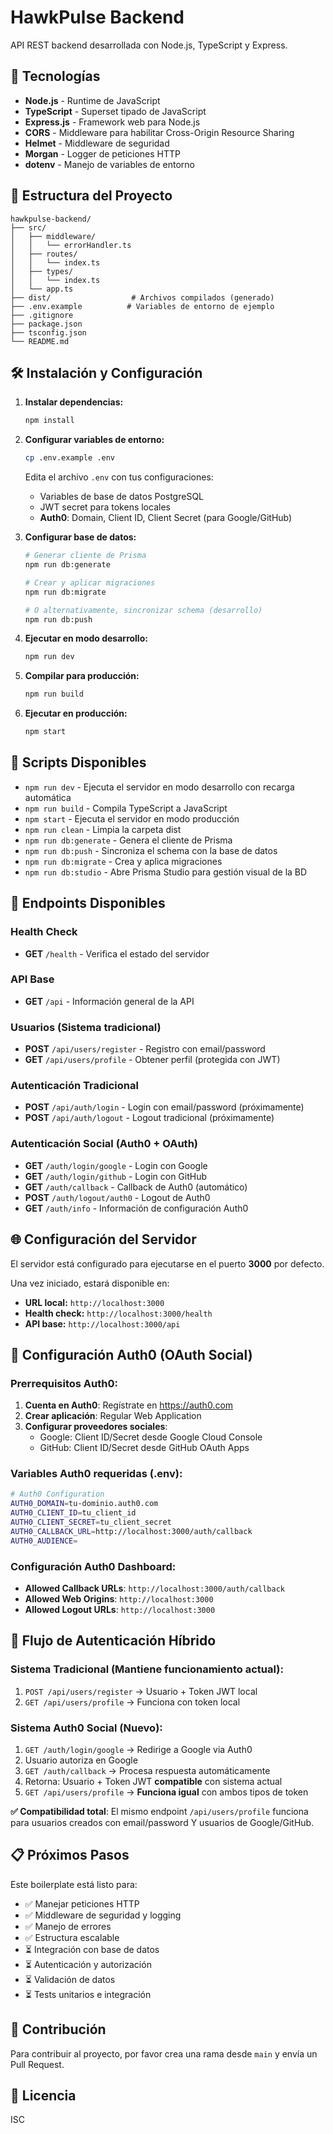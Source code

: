 # HawkPulse Backend

API REST backend desarrollada con Node.js, TypeScript y Express.

## 🚀 Tecnologías

- **Node.js** - Runtime de JavaScript
- **TypeScript** - Superset tipado de JavaScript
- **Express.js** - Framework web para Node.js
- **CORS** - Middleware para habilitar Cross-Origin Resource Sharing
- **Helmet** - Middleware de seguridad
- **Morgan** - Logger de peticiones HTTP
- **dotenv** - Manejo de variables de entorno

## 📁 Estructura del Proyecto

```
hawkpulse-backend/
├── src/
│   ├── middleware/
│   │   └── errorHandler.ts
│   ├── routes/
│   │   └── index.ts
│   ├── types/
│   │   └── index.ts
│   └── app.ts
├── dist/                  # Archivos compilados (generado)
├── .env.example          # Variables de entorno de ejemplo
├── .gitignore
├── package.json
├── tsconfig.json
└── README.md
```

## 🛠️ Instalación y Configuración

1. **Instalar dependencias:**
   ```bash
   npm install
   ```

2. **Configurar variables de entorno:**
   ```bash
   cp .env.example .env
   ```
   Edita el archivo `.env` con tus configuraciones:
   - Variables de base de datos PostgreSQL
   - JWT secret para tokens locales
   - **Auth0**: Domain, Client ID, Client Secret (para Google/GitHub)

3. **Configurar base de datos:**
   ```bash
   # Generar cliente de Prisma
   npm run db:generate
   
   # Crear y aplicar migraciones
   npm run db:migrate
   
   # O alternativamente, sincronizar schema (desarrollo)
   npm run db:push
   ```

4. **Ejecutar en modo desarrollo:**
   ```bash
   npm run dev
   ```

5. **Compilar para producción:**
   ```bash
   npm run build
   ```

6. **Ejecutar en producción:**
   ```bash
   npm start
   ```

## 🔧 Scripts Disponibles

- `npm run dev` - Ejecuta el servidor en modo desarrollo con recarga automática
- `npm run build` - Compila TypeScript a JavaScript
- `npm start` - Ejecuta el servidor en modo producción
- `npm run clean` - Limpia la carpeta dist
- `npm run db:generate` - Genera el cliente de Prisma
- `npm run db:push` - Sincroniza el schema con la base de datos
- `npm run db:migrate` - Crea y aplica migraciones
- `npm run db:studio` - Abre Prisma Studio para gestión visual de la BD

## 📡 Endpoints Disponibles

### Health Check
- **GET** `/health` - Verifica el estado del servidor

### API Base
- **GET** `/api` - Información general de la API

### Usuarios (Sistema tradicional)
- **POST** `/api/users/register` - Registro con email/password
- **GET** `/api/users/profile` - Obtener perfil (protegida con JWT)

### Autenticación Tradicional
- **POST** `/api/auth/login` - Login con email/password (próximamente)
- **POST** `/api/auth/logout` - Logout tradicional (próximamente)

### Autenticación Social (Auth0 + OAuth)
- **GET** `/auth/login/google` - Login con Google
- **GET** `/auth/login/github` - Login con GitHub
- **GET** `/auth/callback` - Callback de Auth0 (automático)
- **POST** `/auth/logout/auth0` - Logout de Auth0
- **GET** `/auth/info` - Información de configuración Auth0

## 🌐 Configuración del Servidor

El servidor está configurado para ejecutarse en el puerto **3000** por defecto.

Una vez iniciado, estará disponible en:
- **URL local:** `http://localhost:3000`
- **Health check:** `http://localhost:3000/health`
- **API base:** `http://localhost:3000/api`

## 🔐 Configuración Auth0 (OAuth Social)

### Prerrequisitos Auth0:
1. **Cuenta en Auth0**: Regístrate en https://auth0.com
2. **Crear aplicación**: Regular Web Application
3. **Configurar proveedores sociales**:
   - Google: Client ID/Secret desde Google Cloud Console
   - GitHub: Client ID/Secret desde GitHub OAuth Apps

### Variables Auth0 requeridas (.env):
```bash
# Auth0 Configuration
AUTH0_DOMAIN=tu-dominio.auth0.com
AUTH0_CLIENT_ID=tu_client_id  
AUTH0_CLIENT_SECRET=tu_client_secret
AUTH0_CALLBACK_URL=http://localhost:3000/auth/callback
AUTH0_AUDIENCE=
```

### Configuración Auth0 Dashboard:
- **Allowed Callback URLs**: `http://localhost:3000/auth/callback`
- **Allowed Web Origins**: `http://localhost:3000`
- **Allowed Logout URLs**: `http://localhost:3000`

## 🔄 Flujo de Autenticación Híbrido

### Sistema Tradicional (Mantiene funcionamiento actual):
1. `POST /api/users/register` → Usuario + Token JWT local
2. `GET /api/users/profile` → Funciona con token local

### Sistema Auth0 Social (Nuevo):
1. `GET /auth/login/google` → Redirige a Google via Auth0
2. Usuario autoriza en Google
3. `GET /auth/callback` → Procesa respuesta automáticamente
4. Retorna: Usuario + Token JWT **compatible** con sistema actual
5. `GET /api/users/profile` → **Funciona igual** con ambos tipos de token

**✅ Compatibilidad total**: El mismo endpoint `/api/users/profile` funciona para usuarios creados con email/password Y usuarios de Google/GitHub.

## 📋 Próximos Pasos

Este boilerplate está listo para:
- ✅ Manejar peticiones HTTP
- ✅ Middleware de seguridad y logging
- ✅ Manejo de errores
- ✅ Estructura escalable
- ⏳ Integración con base de datos
- ⏳ Autenticación y autorización
- ⏳ Validación de datos
- ⏳ Tests unitarios e integración

## 🤝 Contribución

Para contribuir al proyecto, por favor crea una rama desde `main` y envía un Pull Request.

## 📄 Licencia

ISC